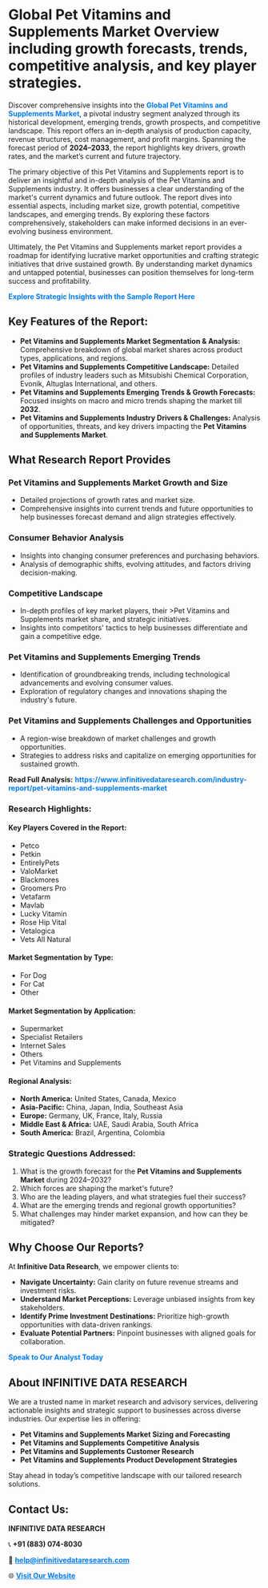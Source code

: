 <h1>Global Pet Vitamins and Supplements Market Overview including growth forecasts, trends, competitive analysis, and key player strategies.</h1>
<p>
Discover comprehensive insights into the 
<a href="https://www.infinitivedataresearch.com/industry-report/pet-vitamins-and-supplements-market" rel="dofollow" style="color: #007BFF; text-decoration: none;"><strong>Global Pet Vitamins and Supplements Market</strong></a>, a pivotal industry segment analyzed through its historical development, emerging trends, growth prospects, and competitive landscape. This report offers an in-depth analysis of production capacity, revenue structures, cost management, and profit margins. Spanning the forecast period of <strong>2024–2033</strong>, the report highlights key drivers, growth rates, and the market’s current and future trajectory.
</p>
<p>
The primary objective of this Pet Vitamins and Supplements report is to deliver an insightful and in-depth analysis of the Pet Vitamins and Supplements industry. It offers businesses a clear understanding of the market's current dynamics and future outlook. The report dives into essential aspects, including market size, growth potential, competitive landscapes, and emerging trends. By exploring these factors comprehensively, stakeholders can make informed decisions in an ever-evolving business environment.
</p>
<p>
Ultimately, the Pet Vitamins and Supplements market report provides a roadmap for identifying lucrative market opportunities and crafting strategic initiatives that drive sustained growth. By understanding market dynamics and untapped potential, businesses can position themselves for long-term success and profitability.
</p>
<p>
<a href="https://www.infinitivedataresearch.com/request-sample/reportId=110976" style="color: #007BFF; text-decoration: none;"><strong>Explore Strategic Insights with the Sample Report Here</strong></a>
</p>

<h2>Key Features of the Report:</h2>
<ul>
<li><strong>Pet Vitamins and Supplements Market Segmentation & Analysis:</strong> Comprehensive breakdown of global market shares across product types, applications, and regions.</li>
<li><strong>Pet Vitamins and Supplements Competitive Landscape:</strong> Detailed profiles of industry leaders such as Mitsubishi Chemical Corporation, Evonik, Altuglas International, and others.</li>
<li><strong>Pet Vitamins and Supplements Emerging Trends & Growth Forecasts:</strong> Focused insights on macro and micro trends shaping the market till <strong>2032</strong>.</li>
<li><strong>Pet Vitamins and Supplements Industry Drivers & Challenges:</strong> Analysis of opportunities, threats, and key drivers impacting the <strong>Pet Vitamins and Supplements Market</strong>.</li>
</ul>

<h2>What Research Report Provides</h2>
<h3>Pet Vitamins and Supplements Market Growth and Size</h3>
<ul>
<li>Detailed projections of growth rates and market size.</li>
<li>Comprehensive insights into current trends and future opportunities to help businesses forecast demand and align strategies effectively.</li>
</ul>

<h3>Consumer Behavior Analysis</h3>
<ul>
<li>Insights into changing consumer preferences and purchasing behaviors.</li>
<li>Analysis of demographic shifts, evolving attitudes, and factors driving decision-making.</li>
</ul>

<h3>Competitive Landscape</h3>
<ul>
<li>In-depth profiles of key market players, their >Pet Vitamins and Supplements market share, and strategic initiatives.</li>
<li>Insights into competitors' tactics to help businesses differentiate and gain a competitive edge.</li>
</ul>

<h3>Pet Vitamins and Supplements Emerging Trends</h3>
<ul>
<li>Identification of groundbreaking trends, including technological advancements and evolving consumer values.</li>
<li>Exploration of regulatory changes and innovations shaping the industry's future.</li>
</ul>

<h3>Pet Vitamins and Supplements Challenges and Opportunities</h3>
<ul>
<li>A region-wise breakdown of market challenges and growth opportunities.</li>
<li>Strategies to address risks and capitalize on emerging opportunities for sustained growth.</li>
</ul>
<p><strong>Read Full Analysis:</strong> <a href="https://www.infinitivedataresearch.com/industry-report/pet-vitamins-and-supplements-market" rel="dofollow" style="color: #007BFF; text-decoration: none;"><strong>https://www.infinitivedataresearch.com/industry-report/pet-vitamins-and-supplements-market</strong></a></p>
<h3>Research Highlights:</h3>
<h4>Key Players Covered in the Report:</h4>
<ul><li>Petco</li><li>Petkin</li><li>EntirelyPets</li><li>ValoMarket</li><li>Blackmores</li><li>Groomers Pro</li><li>Vetafarm</li><li>Mavlab</li><li>Lucky Vitamin</li><li>Rose Hip Vital</li><li>Vetalogica</li><li>Vets All Natural</li></ul>
<h4>Market Segmentation by Type:</h4>
<ul><li>For Dog</li><li>For Cat</li><li>Other</li></ul>
<h4>Market Segmentation by Application:</h4>
<ul><li>Supermarket</li><li>Specialist Retailers</li><li>Internet Sales</li><li>Others</li><li>Pet Vitamins and Supplements</li></ul>

<h4>Regional Analysis:</h4>
<ul>
<li><strong>North America:</strong> United States, Canada, Mexico</li>
<li><strong>Asia-Pacific:</strong> China, Japan, India, Southeast Asia</li>
<li><strong>Europe:</strong> Germany, UK, France, Italy, Russia</li>
<li><strong>Middle East & Africa:</strong> UAE, Saudi Arabia, South Africa</li>
<li><strong>South America:</strong> Brazil, Argentina, Colombia</li>
</ul>

<h3>Strategic Questions Addressed:</h3>
<ol>
<li>What is the growth forecast for the <strong>Pet Vitamins and Supplements Market</strong> during 2024–2032?</li>
<li>Which forces are shaping the market's future?</li>
<li>Who are the leading players, and what strategies fuel their success?</li>
<li>What are the emerging trends and regional growth opportunities?</li>
<li>What challenges may hinder market expansion, and how can they be mitigated?</li>
</ol>

<h2>Why Choose Our Reports?</h2>
<p>At <strong>Infinitive Data Research</strong>, we empower clients to:</p>
<ul>
<li><strong>Navigate Uncertainty:</strong> Gain clarity on future revenue streams and investment risks.</li>
<li><strong>Understand Market Perceptions:</strong> Leverage unbiased insights from key stakeholders.</li>
<li><strong>Identify Prime Investment Destinations:</strong> Prioritize high-growth opportunities with data-driven rankings.</li>
<li><strong>Evaluate Potential Partners:</strong> Pinpoint businesses with aligned goals for collaboration.</li>
</ul>
<p><a href="https://www.infinitivedataresearch.com/industry-report/pet-vitamins-and-supplements-market" rel="dofollow" style="color: #007BFF; text-decoration: none;"><strong>Speak to Our Analyst Today</strong></a></p>

<h2>About INFINITIVE DATA RESEARCH</h2>
<p>We are a trusted name in market research and advisory services, delivering actionable insights and strategic support to businesses across diverse industries. Our expertise lies in offering:</p>
<ul>
<li><strong>Pet Vitamins and Supplements Market Sizing and Forecasting</strong></li>
<li><strong>Pet Vitamins and Supplements Competitive Analysis</strong></li>
<li><strong>Pet Vitamins and Supplements Customer Research</strong></li>
<li><strong>Pet Vitamins and Supplements Product Development Strategies</strong></li>
</ul>
<p>Stay ahead in today’s competitive landscape with our tailored research solutions.</p>

<h2>Contact Us:</h2>
<p><strong>INFINITIVE DATA RESEARCH</strong></p>
<p>📞 <strong>+91 (883) 074-8030</strong></p>
<p>📧 <strong><a href="mailto:help@infinitivedataresearch.com" style="color: #007BFF;">help@infinitivedataresearch.com</a></strong></p>
<p>🌐 <strong><a href="https://www.infinitivedataresearch.com" rel="dofollow" style="color: #007BFF;">Visit Our Website</a></strong></p>